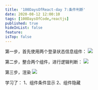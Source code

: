 ```yaml
---
title: '100DaysOfReact-day 7:条件判断'
date: 2020-08-12 12:00:10
tags: [100DaysOfCode,reactjs]
published: true
hideInList: false
feature: 
isTop: false
---
```

第一步，首先使用两个登录状态信息组件：
![](https://blog.iiba.fun/post-images/1602997317013.png)

第二步，整合两个组件，进行逻辑判断：
![](https://blog.iiba.fun/post-images/1602997397683.png)

第三步，渲染
![](https://blog.iiba.fun/post-images/1602997431714.png)

学习了：
1、组件条件显示
2、组件隐藏